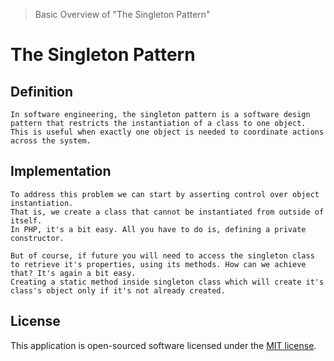 
> Basic Overview of "The Singleton Pattern"

# The Singleton Pattern
## Definition
    In software engineering, the singleton pattern is a software design pattern that restricts the instantiation of a class to one object. This is useful when exactly one object is needed to coordinate actions across the system.

## Implementation
    To address this problem we can start by asserting control over object instantiation.
    That is, we create a class that cannot be instantiated from outside of itself.
    In PHP, it's a bit easy. All you have to do is, defining a private constructor.

    But of course, if future you will need to access the singleton class to retrieve it's properties, using its methods. How can we achieve that? It's again a bit easy.
    Creating a static method inside singleton class which will create it's class's object only if it's not already created.

## License

This application is open-sourced software licensed under the [MIT license](http://opensource.org/licenses/MIT).
